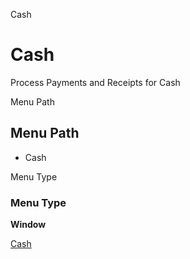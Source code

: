 
Cash
# Cash


Process Payments and Receipts for Cash

Menu Path
## Menu Path



- Cash

Menu Type
### Menu Type

**Window**


[Cash](../../functional-guide/window/window-cash.md)